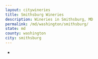 ```yaml
---
layout: citywineries
title: Smithsburg Wineries
description: Wineries in Smithsburg, MD
permalink: /md/washington/smithsburg/
state: md
county: washington
city: smithsburg
---
```

-
